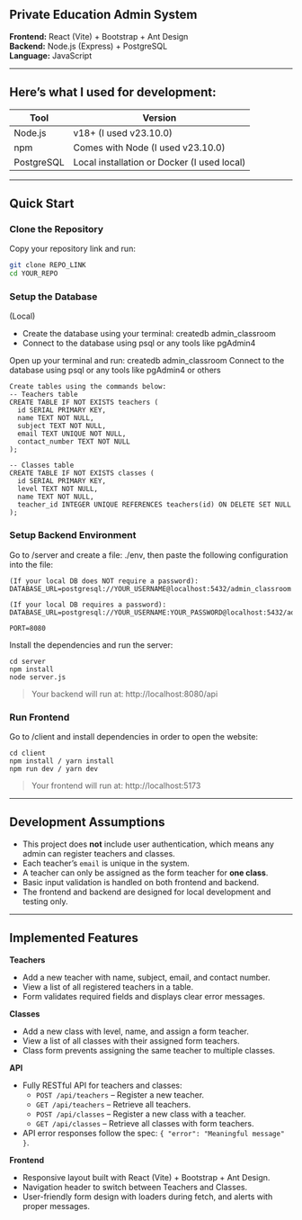 ## Private Education Admin System

**Frontend:** React (Vite) + Bootstrap + Ant Design  
**Backend:** Node.js (Express) + PostgreSQL  
**Language:** JavaScript

---

## Here’s what I used for development:

| Tool         | Version           |
|--------------|-------------------|
| Node.js      | v18+ (I used v23.10.0) |
| npm          | Comes with Node (I used v23.10.0) |
| PostgreSQL   | Local installation or Docker (I used local)|

---

## Quick Start

### Clone the Repository

Copy your repository link and run:

```bash
git clone REPO_LINK
cd YOUR_REPO
```

### Setup the Database
(Local)
- Create the database using your terminal: createdb admin_classroom
- Connect to the database using psql or any tools like pgAdmin4

Open up your terminal and run: createdb admin_classroom
Connect to the database using psql or any tools like pgAdmin4 or others
```
Create tables using the commands below:
-- Teachers table
CREATE TABLE IF NOT EXISTS teachers (
  id SERIAL PRIMARY KEY,
  name TEXT NOT NULL,
  subject TEXT NOT NULL,
  email TEXT UNIQUE NOT NULL,
  contact_number TEXT NOT NULL
);

-- Classes table
CREATE TABLE IF NOT EXISTS classes (
  id SERIAL PRIMARY KEY,
  level TEXT NOT NULL,
  name TEXT NOT NULL,
  teacher_id INTEGER UNIQUE REFERENCES teachers(id) ON DELETE SET NULL
);
```

### Setup Backend Environment
Go to /server and create a file: ./env, then paste the following configuration into the file:
```
(If your local DB does NOT require a password):
DATABASE_URL=postgresql://YOUR_USERNAME@localhost:5432/admin_classroom

(If your local DB requires a password):
DATABASE_URL=postgresql://YOUR_USERNAME:YOUR_PASSWORD@localhost:5432/admin_classroom

PORT=8080
```
Install the dependencies and run the server:
```
cd server
npm install
node server.js
```
> Your backend will run at: http://localhost:8080/api

### Run Frontend
Go to /client and install dependencies in order to open the website:
```
cd client
npm install / yarn install
npm run dev / yarn dev
```
> Your frontend will run at: http://localhost:5173

---

## Development Assumptions

- This project does **not** include user authentication, which means any admin can register teachers and classes.
- Each teacher’s `email` is unique in the system.
- A teacher can only be assigned as the form teacher for **one class**.
- Basic input validation is handled on both frontend and backend.
- The frontend and backend are designed for local development and testing only.

---

## Implemented Features

**Teachers**

- Add a new teacher with name, subject, email, and contact number.
- View a list of all registered teachers in a table.
- Form validates required fields and displays clear error messages.

**Classes**

- Add a new class with level, name, and assign a form teacher.
- View a list of all classes with their assigned form teachers.
- Class form prevents assigning the same teacher to multiple classes.

**API**

- Fully RESTful API for teachers and classes:
  - `POST /api/teachers` – Register a new teacher.
  - `GET /api/teachers` – Retrieve all teachers.
  - `POST /api/classes` – Register a new class with a teacher.
  - `GET /api/classes` – Retrieve all classes with form teachers.
- API error responses follow the spec: `{ "error": "Meaningful message" }`.

**Frontend**

- Responsive layout built with React (Vite) + Bootstrap + Ant Design.
- Navigation header to switch between Teachers and Classes.
- User-friendly form design with loaders during fetch, and alerts with proper messages.
